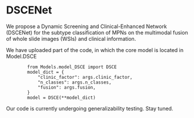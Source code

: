 # DSCENet
We propose a Dynamic Screening and Clinical-Enhanced Network (DSCENet) for the subtype classification of MPNs on the multimodal fusion of whole slide images (WSIs) and clinical information. 

We have uploaded part of the code, in which the core model is located in Model.DSCE
```
        from Models.model_DSCE import DSCE
        model_dict = {
            "clinic_factor": args.clinic_factor,
            "n_classes": args.n_classes,
            "fusion": args.fusion,
        }
        model = DSCE(**model_dict)
```
Our code is currently undergoing generalizability testing. Stay tuned.
